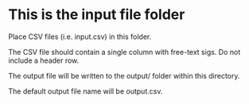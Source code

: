 # This is the input file folder

Place CSV files (i.e. input.csv) in this folder.

The CSV file should contain a single column with free-text sigs. Do not include a header row.

The output file will be written to the output/ folder within this directory.

The default output file name will be output.csv.
